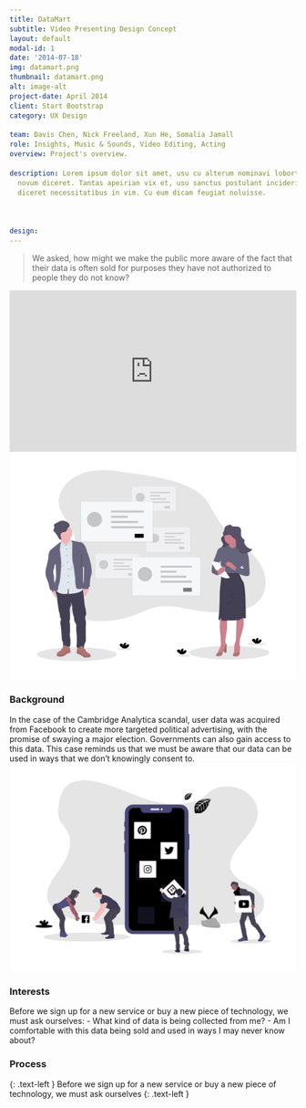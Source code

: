 ```yaml
---
title: DataMart
subtitle: Video Presenting Design Concept
layout: default
modal-id: 1
date: '2014-07-18'
img: datamart.png
thumbnail: datamart.png
alt: image-alt
project-date: April 2014
client: Start Bootstrap
category: UX Design

team: Davis Chen, Nick Freeland, Xun He, Somalia Jamall
role: Insights, Music & Sounds, Video Editing, Acting
overview: Project's overview.

description: Lorem ipsum dolor sit amet, usu cu alterum nominavi lobortis. At duo
  novum diceret. Tantas apeirian vix et, usu sanctus postulant inciderint ut, populo
  diceret necessitatibus in vim. Cu eum dicam feugiat noluisse.



design:
---
```


> We asked, how might we make the public more aware of the fact that their data is often sold for purposes they have not authorized to people they do not know?

<div class="container-fluid">
  <div class="row" style="background-color: black;">
    <div class="col-md-6 ">
      <div style="padding-top: 56.25%; position: relative; overflow: hidden;"><iframe allowfullscreen="" scrolling="no" style="position: absolute; height: 100%; width: 100%; left: 0px; top: 0px;" src="https://onelineplayer.com/player.html?autoplay=false&loop=false&autopause=false&muted=false&url=https%3A%2F%2Fwww.youtube.com%2Fwatch%3Fv%3D1vSejrGjO1U&poster=&time=true&progressBar=true&playButton=true&overlay=true&muteButton=true&fullscreenButton=true&style=light&logo=true&quality=720p" frameborder="0"></iframe></div>
    </div>
  </div>
    <div class="row text-left">
          <div class="col-md-2"></div>
          <div class="col-md-4">
              <span>
                <img class="img-responsive center-block" src="img/portfolio/datamart-background.png" alt="">
              </span>
              <h3>Background</h3>
              In the case of the Cambridge Analytica scandal, user data was acquired from Facebook to create more targeted political advertising, with the promise of swaying a major election. Governments can also gain access to this data. This case reminds us that we must be aware that our data can be used in ways that we don’t knowingly consent to.
          </div>
          <div class="col-md-4">
              <span>
                <img class="img-responsive center-block" src="img/portfolio/datamart-social.png" alt="">
              </span>
              <h3>Interests</h3>
              Before we sign up for a new service or buy a new piece of technology, we must ask ourselves:
              - What kind of data is being collected from me?
              - Am I comfortable with this data being sold and used in ways I may never know about?
          </div>
          <div class="col-md-2"></div>
      </div>
    </div>
        


### Process
{: .text-left }
Before we sign up for a new service or buy a new piece of technology, we must ask ourselves
{: .text-left }


